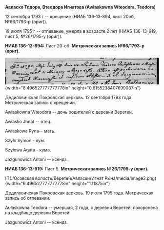 **Авласко Тодора, Втеодора Игнатова (Awłaskowna Wteodora, Teodora)**

12 сентября 1793 г -- крещение (НИАБ 136-13-894, лист 20об, №66/1793-р
(ориг)).

19 июля 1795 г -- отпевание, умерла в возрасте 2 лет (НИАБ 136-13-919,
лист 5, №26/1795-у (ориг)).

**НИАБ 136-13-894:** Лист 20-об. **Метрическая запись №66/1793-р
(ориг).**

![](./media/112c490e5bddc577f4f1e4e08617923eaa8ef20e.png){width="6.496527777777778in"
height="0.6155238407699037in"}

Дедиловичская Покровская церковь. 12 сентября 1793 года. Метрическая
запись о крещении.

Awłaskowna Wteodora -- дочь родителей с деревни Веретеи.

Awłasko Jhnat -- отец.

Awłaskowa Ryna-- мать.

Szyło Symon - кум.

Szyłowa Agata - кума.

Jazgunowicz Antoni -- ксёндз.

**НИАБ 136-13-919:** Лист 5. **Метрическая запись №26/1795-у (ориг).**

![](./Осовская волость/Веретей/Авласки/Игнат Рына/media/image2.png){width="6.496527777777778in"
height="1.11875in"}

Дедиловичская Покровская церковь. 19 июля 1795 года. Метрическая запись
об отпевании.

Aułaskowna Teodora -- умершая, 2 года, с деревни Веретей, похоронена на
кладбище деревни Веретей.

Jazgunowicz Antoni -- ксёндз.
